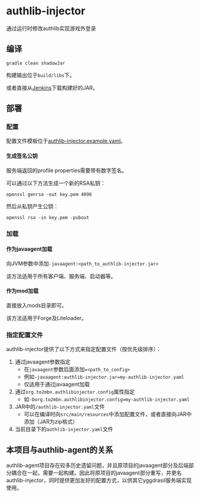 # authlib-injector
通过运行时修改authlib实现游戏外登录

## 编译
```
gradle clean shadowJar
```
构建输出位于`build/libs`下。

或者直接从[Jenkins](https://ci.to2mbn.org/job/authlib-injector)下载构建好的JAR。


## 部署

### 配置
配置文件模板位于[authlib-injector.example.yaml](https://github.com/to2mbn/authlib-injector/blob/master/authlib-injector.example.yaml)。

#### 生成签名公钥
服务端返回的profile properties需要带有数字签名。

可以通过以下方法生成一个新的RSA私钥：
```
openssl genrsa -out key.pem 4096
```

然后从私钥产生公钥：
```
openssl rsa -in key.pem -pubout
```

### 加载
#### 作为javaagent加载
向JVM参数中添加`-javaagent:<path_to_authlib-injector.jar>`

该方法适用于所有客户端、服务端、启动器等。

#### 作为mod加载
直接放入mods目录即可。

该方法适用于Forge及Liteloader。

### 指定配置文件
authlib-injector提供了以下方式来指定配置文件（按优先级排序）：

1. 通过javaagent参数指定
   * 在`javaagent`参数后面添加`=<path_to_config>`
   * 例如`-javaagent:authlib-injector.jar=my-authlib-injector.yaml`
   * 仅适用于通过javaagent加载
2. 通过`org.to2mbn.authlibinjector.config`属性指定
   * 如`-Dorg.to2mbn.authlibinjector.config=my-authlib-injector.yaml`
3. JAR中的`/authlib-injector.yaml`文件
   * 可以在编译时向`src/main/resources`中添加配置文件，或者直接向JAR中添加（JAR为zip格式）
4. 当前目录下的`authlib-injector.yaml`文件

## 本项目与authlib-agent的关系
authlib-agent项目存在较多历史遗留问题，并且原项目的javaagent部分及后端部分耦合在一起，需要一起构建。因此将原项目的javaagent部分重写，并更名authlib-injector，同时提供更加友好的配置方式，以供其它yggdrasil服务端实现使用。


